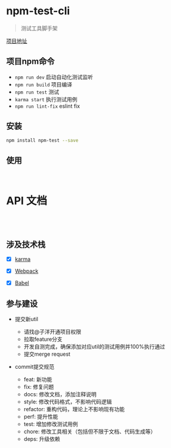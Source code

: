 # npm-test-cli

> 测试工具脚手架


<a href='https://git.cai-inc.com/ZCY-FE/zcy-utilStore-front' target="_blank">项目地址</a> 

## 项目npm命令

- `npm run dev` 启动自动化测试监听
- `npm run build` 项目编译
- `npm run test` 测试
- `karma start` 执行测试用例
- `npm run lint-fix` eslint fix



## 安装

```bash
npm install npm-test --save
```


## 使用


<br/>

#  API 文档

<br/>
<br/>



## 涉及技术栈

- [x] [karma](https://karma-runner.github.io/latest/index.html)
- [x] [Webpack](https://webpack.github.io)
- [x] [Babel](https://babeljs.io/)


## 参与建设

- 提交新util
    - 请找@子洋开通项目权限
    - 拉取feature分支
    - 开发自测完成，确保添加对应util的测试用例并100%执行通过
    - 提交merge request
    

-  commit提交规范
    - feat: 新功能
    - fix:  修复问题
    - docs: 修改文档，添加注释说明
    - style: 修改代码格式，不影响代码逻辑
    - refactor: 重构代码，理论上不影响现有功能
    - perf: 提升性能
    - test: 增加修改测试用例
    - chore: 修改工具相关（包括但不限于文档、代码生成等）
    - deps: 升级依赖



